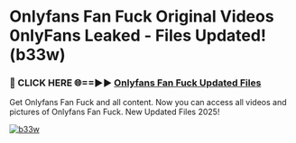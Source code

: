 # Onlyfans Fan Fuck Original Videos 0nlyFans Leaked - Files Updated! (b33w)

<h3>🔴 CLICK HERE 🌐==►► <a href="https://tinyurl.com/ehrbuxhb" rel="nofollow">Onlyfans Fan Fuck Updated Files</a></h3>

Get Onlyfans Fan Fuck and all content. Now you can access all videos and pictures of Onlyfans Fan Fuck. New Updated Files 2025!

[![b33w](https://i.imgur.com/lVYEuWS.gif)](https://tinyurl.com/ehrbuxhb)
